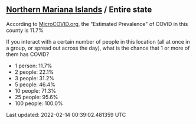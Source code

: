 
## [Northern Mariana Islands](/united-states/northern-mariana-islands) / Entire state

According to [MicroCOVID.org](http://microcovid.org),
the "Estimated Prevalence" of COVID in this county is 11.7%

If you interact with a certain number of people in this location
(all at once in a group, or spread out across the day), what is the chance that
1 or more of them has COVID?

- 1 person: 11.7%
- 2 people: 22.1%
- 3 people: 31.2%
- 5 people: 46.4%
- 10 people: 71.3%
- 25 people: 95.6%
- 100 people: 100.0%

Last updated: 2022-02-14 00:39:02.481359 UTC
